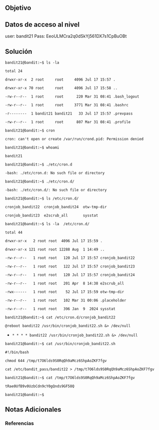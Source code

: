 ## Objetivo 
## Datos de acceso al nivel 

user: bandit21
Pass: EeoULMCra2q0dSkYj561DX7s1CpBuOBt

## Solución  

`bandit21@bandit:~$ ls -la`

`total 24`

`drwxr-xr-x  2 root     root     4096 Jul 17 15:57 .`

`drwxr-xr-x 70 root     root     4096 Jul 17 15:58 ..`

`-rw-r--r--  1 root     root      220 Mar 31 08:41 .bash_logout`

`-rw-r--r--  1 root     root     3771 Mar 31 08:41 .bashrc`

`-r--------  1 bandit21 bandit21   33 Jul 17 15:57 .prevpass`

`-rw-r--r--  1 root     root      807 Mar 31 08:41 .profile`

`bandit21@bandit:~$ cron`

`cron: can't open or create /var/run/crond.pid: Permission denied`

`bandit21@bandit:~$ whoami`

`bandit21`

`bandit21@bandit:~$ ./etc/cron.d`

`-bash: ./etc/cron.d: No such file or directory`

`bandit21@bandit:~$ ./etc/cron.d/`

`-bash: ./etc/cron.d/: No such file or directory`

`bandit21@bandit:~$ ls /etc/cron.d/`

`cronjob_bandit22  cronjob_bandit24  otw-tmp-dir`

`cronjob_bandit23  e2scrub_all       sysstat`

`bandit21@bandit:~$ ls -la  /etc/cron.d/`

`total 44`

`drwxr-xr-x   2 root root  4096 Jul 17 15:59 .`

`drwxr-xr-x 121 root root 12288 Aug  1 14:49 ..`

`-rw-r--r--   1 root root   120 Jul 17 15:57 cronjob_bandit22`

`-rw-r--r--   1 root root   122 Jul 17 15:57 cronjob_bandit23`

`-rw-r--r--   1 root root   120 Jul 17 15:57 cronjob_bandit24`

`-rw-r--r--   1 root root   201 Apr  8 14:38 e2scrub_all`

`-rwx------   1 root root    52 Jul 17 15:59 otw-tmp-dir`

`-rw-r--r--   1 root root   102 Mar 31 00:06 .placeholder`

`-rw-r--r--   1 root root   396 Jan  9  2024 sysstat`

`bandit21@bandit:~$ cat /etc/cron.d/cronjob_bandit22`

`@reboot bandit22 /usr/bin/cronjob_bandit22.sh &> /dev/null`

* `* * * * bandit22 /usr/bin/cronjob_bandit22.sh &> /dev/null`

`bandit21@bandit:~$ cat /usr/bin/cronjob_bandit22.sh`

`#!/bin/bash`

`chmod 644 /tmp/t7O6lds9S0RqQh9aMcz6ShpAoZKF7fgv`

`cat /etc/bandit_pass/bandit22 > /tmp/t7O6lds9S0RqQh9aMcz6ShpAoZKF7fgv`

`bandit21@bandit:~$ cat /tmp/t7O6lds9S0RqQh9aMcz6ShpAoZKF7fgv`

`tRae0UfB9v0UzbCdn9cY0gQnds9GF58Q`

`bandit21@bandit:~$`

## Notas Adicionales 

### Referencias
